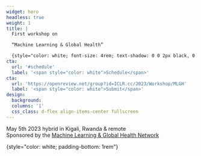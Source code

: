 ```yaml
---
widget: hero
headless: true
weight: 1
title: |
  First workshop on

  “Machine Learning & Global Health”

  {style="color: white; font-size: 4rem; text-shadow: 0 0 2px black, 0 0 2px black, 0 0 2px black, 0 0 2px black;"}
cta:
  url: '#schedule'
  label: '<span style="color: white">Schedule</span>'
cta:
  url: 'https://openreview.net/group?id=ICLR.cc/2023/Workshop/MLGH'
  label: '<span style="color: white">Submit</span>'
design:
  background:
  columns: '1'
  css_class: d-flex align-items-center fullscreen
---
```


May 5th 2023 hybrid in Kigali, Rwanda & remote  
Sponsored by the [Machine Learning & Global Health Network](https://mlgh.net)
<!-- {{< cta cta_text="Submit" cta_link="https://openreview.net/group?id=ICLR.cc/2023/Workshop/MLGH" cta_new_tab="true" >}} -->
{style="color: white; padding-bottom: 1rem"}
